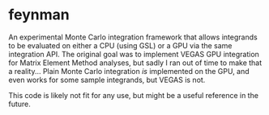 # feynman

An experimental Monte Carlo integration framework that allows integrands to be
evaluated on either a CPU (using GSL) or a GPU via the same integration API.
The original goal was to implement VEGAS GPU integration for Matrix Element
Method analyses, but sadly I ran out of time to make that a reality...  Plain
Monte Carlo integration *is* implemented on the GPU, and even works for
some sample integrands, but VEGAS is not.

This code is likely not fit for any use, but might be a useful reference in the
future.
